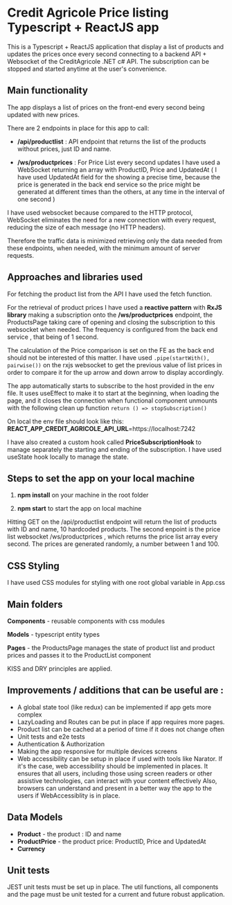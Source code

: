 
# Credit Agricole Price listing Typescript + ReactJS app

This is a Typescript + ReactJS application that display a list of products and updates the prices once every second connecting to a backend API + Websocket of the CreditAgricole .NET c#  API.
The subscription can be stopped and started anytime at the user's convenience.

## Main functionality

The app displays a list of prices on the front-end every second being updated with new prices.

There are 2 endpoints in place for this app to call: 

* **/api/productlist** : API endpoint that returns the list of the products without prices, just ID and name.


* **/ws/productprices** : For Price List every second updates I have used a WebSocket returning an array with ProductID, Price and UpdatedAt 
( I have used UpdatedAt field for the showing a precise time, because the price is generated in the back end service so the price might be generated at different times than the others, at any time in the interval of one second )

I have used websocket because compared to the HTTP protocol, WebSocket eliminates the need for a new connection with every request,
 reducing the size of each message (no HTTP headers).

Therefore the traffic data is minimized retrieving only the data needed from these endpoints, when needed, with the minimum amount of server requests.

## Approaches and libraries used

For fetching the product list from the API I have used the fetch function.

For the retrieval of product prices I have used a **reactive pattern** with **RxJS library** making a subscription onto the  **/ws/productprices**  endpoint,
the ProductsPage taking care of opening and closing the subscription to this websocket when needed. The frequency is configured from the back end service , that being of 1 second.

The calculation of the Price comparison is set on the FE as the back end should not be interested of this matter.
I have used `.pipe(startWith(), pairwise())` on the rxjs websocket to get the previous value of list prices in order to compare it for the up arrow and down arrow to display accordingly.

The app automatically starts to subscribe to the host provided in the env file. 
It uses useEffect to make it to start at the beginning, when loading the page, and it closes the connection when functional component unmounts with the following clean up function `return () => stopSubscription()`

On local the env file should look like this: **REACT_APP_CREDIT_AGRICOLE_API_URL**=https://localhost:7242

I have also created a custom hook called **PriceSubscriptionHook** to manage separately the starting and ending of the subscription.
I have used useState hook locally to manage the state.

## Steps to set the app on your local machine

1. **npm install** on your machine in the root folder

2. **npm start** to start the app on local machine

Hitting GET on the /api/productlist endpoint will return the list of products with ID and name, 10 hardcoded products.
The second enpoint is the price list websocket /ws/productprices , which returns the price list array every second. The prices are generated randomly, a number between 1 and 100.

## CSS Styling

I have used CSS modules for styling with one root global variable in App.css

## Main folders

**Components** - reusable components with css modules

**Models** - typescript entity types

**Pages** - the ProductsPage manages the state of product list and product prices and passes it to the ProductList component

KISS and DRY principles are applied.

## Improvements / additions that can be useful are : 

* A global state tool (like redux) can be implemented if app gets more complex
* LazyLoading and Routes can be put in place if app requires more pages.
* Product list can be cached at a period of time if it does not change often
* Unit tests and e2e tests
* Authentication & Authorization
* Making the app responsive for multiple devices screens
* Web accessibility can be setup in place if used with tools like Narator.
If it's the case, web accessibility should be implemented in places. It ensures that all users, including those using screen readers or other assistive technologies, can interact with your content effectively
Also, browsers can understand and present in a better way the app to the users if WebAccessiblity is in place.

## Data Models

* **Product** - the product : ID and name
* **ProductPrice** - the product price: ProductID, Price and UpdatedAt
* **Currency** 

## Unit tests

JEST unit tests must be set up in place.
The util functions, all components and the page must be unit tested for a current and future robust application.
